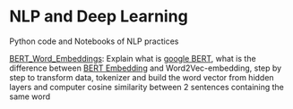 # NLP and Deep Learning
Python code and Notebooks of NLP practices

[BERT_Word_Embeddings](natural-language-processing/BERT_Word_Embeddings.ipynb): Explain what is [google BERT](https://github.com/google-research/bert), what is the difference between [BERT Embedding](https://github.com/google-research/bert) and Word2Vec-embedding, step by step to transform data, tokenizer and build the word vector from hidden layers and computer cosine similarity between 2 sentences containing the same word


